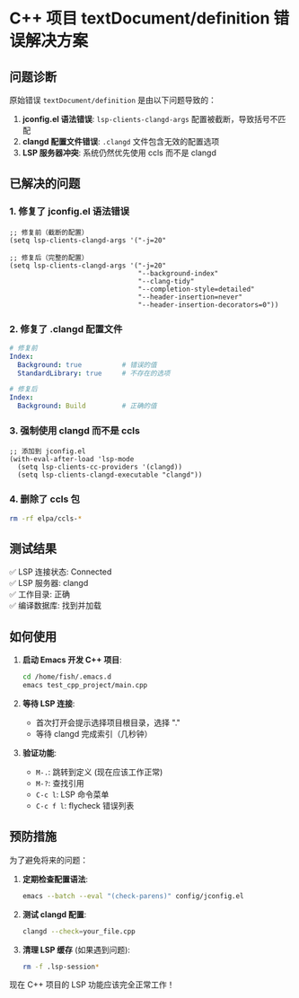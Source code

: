 # C++ 项目 textDocument/definition 错误解决方案

## 问题诊断
原始错误 `textDocument/definition` 是由以下问题导致的：

1. **jconfig.el 语法错误**: `lsp-clients-clangd-args` 配置被截断，导致括号不匹配
2. **clangd 配置文件错误**: `.clangd` 文件包含无效的配置选项
3. **LSP 服务器冲突**: 系统仍然优先使用 ccls 而不是 clangd

## 已解决的问题

### 1. 修复了 jconfig.el 语法错误
```elisp
;; 修复前（截断的配置）
(setq lsp-clients-clangd-args '("-j=20"

;; 修复后（完整的配置）
(setq lsp-clients-clangd-args '("-j=20"
                                "--background-index"
                                "--clang-tidy"
                                "--completion-style=detailed"
                                "--header-insertion=never"
                                "--header-insertion-decorators=0"))
```

### 2. 修复了 .clangd 配置文件
```yaml
# 修复前
Index:
  Background: true          # 错误的值
  StandardLibrary: true     # 不存在的选项

# 修复后  
Index:
  Background: Build         # 正确的值
```

### 3. 强制使用 clangd 而不是 ccls
```elisp
;; 添加到 jconfig.el
(with-eval-after-load 'lsp-mode
  (setq lsp-clients-cc-providers '(clangd))
  (setq lsp-clients-clangd-executable "clangd"))
```

### 4. 删除了 ccls 包
```bash
rm -rf elpa/ccls-*
```

## 测试结果
✅ LSP 连接状态: Connected  
✅ LSP 服务器: clangd  
✅ 工作目录: 正确  
✅ 编译数据库: 找到并加载  

## 如何使用

1. **启动 Emacs 开发 C++ 项目**:
   ```bash
   cd /home/fish/.emacs.d
   emacs test_cpp_project/main.cpp
   ```

2. **等待 LSP 连接**:
   - 首次打开会提示选择项目根目录，选择 "."
   - 等待 clangd 完成索引（几秒钟）

3. **验证功能**:
   - `M-.`: 跳转到定义 (现在应该工作正常)
   - `M-?`: 查找引用
   - `C-c l`: LSP 命令菜单
   - `C-c f l`: flycheck 错误列表

## 预防措施
为了避免将来的问题：

1. **定期检查配置语法**:
   ```bash
   emacs --batch --eval "(check-parens)" config/jconfig.el
   ```

2. **测试 clangd 配置**:
   ```bash
   clangd --check=your_file.cpp
   ```

3. **清理 LSP 缓存** (如果遇到问题):
   ```bash
   rm -f .lsp-session*
   ```

现在 C++ 项目的 LSP 功能应该完全正常工作！
